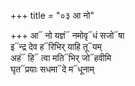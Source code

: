 +++
title = "०३ आ नो"

+++
आ᳓ नो यज्ञं᳓ नमोवृ᳓धं सजो᳓षा  
इ᳓न्द्र देव ह᳓रिभिर् याहि तू᳓यम्  
अहं᳓ हि᳓ त्वा मति᳓भिर् जो᳓हवीमि  
घृत᳓प्रयाः सधमा᳓दे म᳓धूनाम्